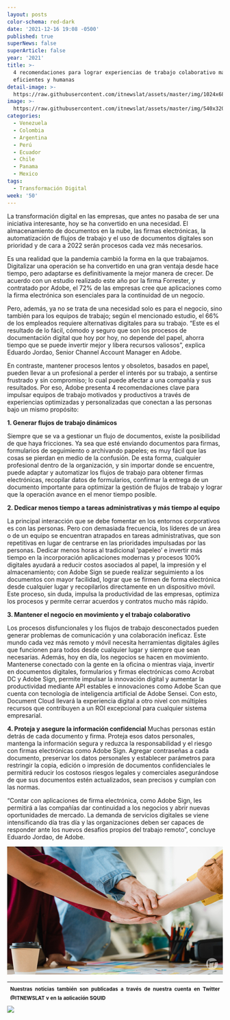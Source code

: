 ```yaml
---
layout: posts
color-schema: red-dark
date: '2021-12-16 19:08 -0500'
published: true
superNews: false
superArticle: false
year: '2021'
title: >-
  4 recomendaciones para lograr experiencias de trabajo colaborativo más
  eficientes y humanas
detail-image: >-
  https://raw.githubusercontent.com/itnewslat/assets/master/img/1024x680/trabajo-colaborativo-g.jpg
image: >-
  https://raw.githubusercontent.com/itnewslat/assets/master/img/540x320/trabajo-colaborativo-p.jpg
categories:
  - Venezuela
  - Colombia
  - Argentina
  - Perú
  - Ecuador
  - Chile
  - Panama
  - Mexico
tags:
  - Transformación Digital
week: '50'
---
```

La transformación digital en las empresas, que antes no pasaba de ser una iniciativa interesante, hoy se ha convertido en una necesidad. El almacenamiento de documentos en la nube, las firmas electrónicas, la automatización de flujos de trabajo y el uso de documentos digitales son prioridad y de cara a 2022 serán procesos cada vez más necesarios.  

Es una realidad que la pandemia cambió la forma en la que trabajamos. Digitalizar una operación se ha convertido en una gran ventaja desde hace tiempo, pero adaptarse es definitivamente la mejor manera de crecer. De acuerdo con un estudio realizado este año por la firma Forrester, y contratado por Adobe, el 72% de las empresas cree que aplicaciones como la firma electrónica son esenciales para la continuidad de un negocio. 

Pero, además, ya no se trata de una necesidad solo es para el negocio, sino también para los equipos de trabajo; según el mencionado estudio, el 66% de los empleados requiere alternativas digitales para su trabajo. “Este es el resultado de lo fácil, cómodo y seguro que son los procesos de documentación digital que hoy por hoy, no depende del papel, ahorra tiempo que se puede invertir mejor y libera recursos valiosos”, explica Eduardo Jordao, Senior Channel Account Manager en Adobe.  

En contraste, mantener procesos lentos y obsoletos, basados en papel, pueden llevar a un profesional a perder el interés por su trabajo, a sentirse frustrado y sin compromiso; lo cual puede afectar a una compañía y sus resultados. Por eso, Adobe presenta 4 recomendaciones clave para impulsar equipos de trabajo motivados y productivos a través de experiencias optimizadas y personalizadas que conectan a las personas bajo un mismo propósito: 

**1.	Generar flujos de trabajo dinámicos**

Siempre que se va a gestionar un flujo de documentos, existe la posibilidad de que haya fricciones. Ya sea que esté enviando documentos para firmas, formularios de seguimiento o archivando papeles; es muy fácil que las cosas se pierdan en medio de la confusión.
De esta forma, cualquier profesional dentro de la organización, y sin importar donde se encuentre, puede adaptar y automatizar los flujos de trabajo para obtener firmas electrónicas, recopilar datos de formularios, confirmar la entrega de un documento importante para optimizar la gestión de flujos de trabajo y lograr que la operación avance en el menor tiempo posible.

**2.	Dedicar menos tiempo a tareas administrativas y más tiempo al equipo**

La principal interacción que se debe fomentar en los entornos corporativos es con las personas.  Pero con demasiada frecuencia, los líderes de un área o de un equipo se encuentran atrapados en tareas administrativas, que son repetitivas en lugar de centrarse en las prioridades impulsadas por las personas.
Dedicar menos horas al tradicional ‘papeleo’ e invertir más tiempo en la incorporación aplicaciones modernas y procesos 100% digitales ayudará a reducir costos asociados al papel, la impresión y el almacenamiento; con Adobe Sign se puede realizar seguimiento a los documentos con mayor facilidad, lograr que se firmen de forma electrónica desde cualquier lugar y recopilarlos directamente en un dispositivo móvil. Este proceso, sin duda, impulsa la productividad de las empresas, optimiza los procesos y permite cerrar acuerdos y contratos mucho más rápido.

**3.	Mantener el negocio en movimiento y el trabajo colaborativo**

Los procesos disfuncionales y los flujos de trabajo desconectados pueden generar problemas de comunicación y una colaboración ineficaz. Este mundo cada vez más remoto y móvil necesita herramientas digitales ágiles que funcionen para todos desde cualquier lugar y siempre que sean necesarias.
Además, hoy en día, los negocios se hacen en movimiento. Mantenerse conectado con la gente en la oficina o mientras viaja, invertir en documentos digitales, formularios y firmas electrónicas como Acrobat DC y Adobe Sign, permite impulsar la innovación digital y aumentar la productividad mediante API estables e innovaciones como Adobe Scan que cuenta con tecnología de inteligencia artificial de Adobe Sensei. Con esto, Document Cloud llevará la experiencia digital a otro nivel con múltiples recursos que contribuyen a un ROI excepcional para cualquier sistema empresarial.

**4.	Proteja y asegure la información confidencial**
Muchas personas están detrás de cada documento y firma. Proteja esos datos personales, mantenga la información segura y reduzca la responsabilidad y el riesgo con firmas electrónicas como Adobe Sign. Agregar contraseñas a cada documento, preservar los datos personales y establecer parámetros para restringir la copia, edición o impresión de documentos confidenciales le permitirá reducir los costosos riesgos legales y comerciales asegurándose de que sus documentos estén actualizados, sean precisos y cumplan con las normas.

“Contar con aplicaciones de firma electrónica, como Adobe Sign, les permitirá a las compañías dar continuidad a los negocios y abrir nuevas oportunidades de mercado. La demanda de servicios digitales se viene intensificando día tras día y las organizaciones deben ser capaces de responder ante los nuevos desafíos propios del trabajo remoto”, concluye Eduardo Jordao, de Adobe.

![](https://raw.githubusercontent.com/itnewslat/assets/master/img/540x320/trabajo-colaborativo-p.jpg)

<table style="height: 42px;" width="569">
<tbody>
<tr>
<td style="text-align: justify;"><sub><strong>Nuestras noticias también son publicadas a través de nuestra cuenta en Twitter <a href="https://twitter.com/itnewslat?lang=es">@ITNEWSLAT</a> y en la aplicación <a href="https://squidapp.co/en/">SQUID</a></strong></sub></td>
</tr>
</tbody>
</table>

<img src="https://tracker.metricool.com/c3po.jpg?hash=56f88a41e39ab42c063cc51676587a04"/>